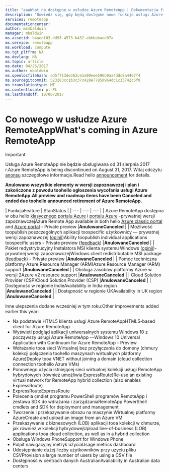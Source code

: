 ```yaml
---
title: "aaaWhat na dostępne w usłudze Azure RemoteApp | Dokumentacja firmy Microsoft"
description: "Dowiedz się, gdy będą dostępne nowe funkcje usługi Azure RemoteApp"
services: remoteapp
documentationcenter: 
author: msmbaldwin
manager: mbaldwin
ms.assetid: b4aedf83-dd93-4573-b432-abbbabaee07a
ms.service: remoteapp
ms.workload: compute
ms.tgt_pltfrm: NA
ms.devlang: NA
ms.topic: article
ms.date: 04/26/2017
ms.author: mbaldwin
ms.openlocfilehash: ad5f713de362ce1a00eee596b9aa4ddc8a4467f4
ms.sourcegitcommit: 523283cc1b3c37c428e77850964dc1c33742c5f0
ms.translationtype: MT
ms.contentlocale: pl-PL
ms.lasthandoff: 10/06/2017
---
```

# <a name="whats-coming-in-azure-remoteapp"></a><span data-ttu-id="dc084-103">Co nowego w usłudze Azure RemoteApp</span><span class="sxs-lookup"><span data-stu-id="dc084-103">What's coming in Azure RemoteApp</span></span>
> [!IMPORTANT]
> <span data-ttu-id="dc084-104">Usługa Azure RemoteApp nie będzie obsługiwana od 31 sierpnia 2017 r.</span><span class="sxs-lookup"><span data-stu-id="dc084-104">Azure RemoteApp is being discontinued on August 31, 2017.</span></span> <span data-ttu-id="dc084-105">Witaj odczytu [anonsu](https://go.microsoft.com/fwlink/?linkid=821148) szczegółowe informacje.</span><span class="sxs-lookup"><span data-stu-id="dc084-105">Read hello [announcement](https://go.microsoft.com/fwlink/?linkid=821148) for details.</span></span>
> 
> 

<span data-ttu-id="dc084-106">**Anulowano wszystkie elementy w wersji zapoznawczej i plan i zakończone z powodu toohello ogłoszenia wycofania usługi Azure RemoteApp.**</span><span class="sxs-lookup"><span data-stu-id="dc084-106">**All preview and roadmap items have been Canceled and ended due toohello announced retirement of Azure RemoteApp.**</span></span>

| <span data-ttu-id="dc084-107">Funkcja</span><span class="sxs-lookup"><span data-stu-id="dc084-107">Feature</span></span> | <span data-ttu-id="dc084-108">Stan</span><span class="sxs-lookup"><span data-stu-id="dc084-108">Status</span></span> |
| --- | --- | --- |
| <span data-ttu-id="dc084-109">Azure RemoteApp dostępna w obu hello [klasycznego portalu Azure](http://manage.windowsazure.com) i [portalu Azure](https://portal.azure.com) -prywatnej wersji zapoznawczej</span><span class="sxs-lookup"><span data-stu-id="dc084-109">Azure Remote App available in both hello [Azure classic portal](http://manage.windowsazure.com) and [Azure portal](https://portal.azure.com) - Private preview</span></span> |<span data-ttu-id="dc084-110">**Anulowane**</span><span class="sxs-lookup"><span data-stu-id="dc084-110">**Canceled**</span></span> |
| <span data-ttu-id="dc084-111">Możliwość toopublish poszczególnych aplikacji toospecific użytkownicy — prywatnej wersji zapoznawczej ([opinii](https://feedback.azure.com/forums/247748-azure-remoteapp/suggestions/6067043-allow-the-ability-to-publish-specific-apps-to-spec/))</span><span class="sxs-lookup"><span data-stu-id="dc084-111">Ability toopublish individual applications toospecific users - Private preview ([feedback](https://feedback.azure.com/forums/247748-azure-remoteapp/suggestions/6067043-allow-the-ability-to-publish-specific-apps-to-spec/))</span></span> |<span data-ttu-id="dc084-112">**Anulowane**</span><span class="sxs-lookup"><span data-stu-id="dc084-112">**Canceled**</span></span> |
| <span data-ttu-id="dc084-113">Pakiet redystrybucyjny Instalatora MSI klienta systemu Windows ([opinii](https://feedback.azure.com/forums/247748-azure-remoteapp/suggestions/6627191-client-deployment-provide-an-msi-package-to-allo/))-prywatnej wersji zapoznawczej</span><span class="sxs-lookup"><span data-stu-id="dc084-113">Windows client redistributable MSI package ([feedback](https://feedback.azure.com/forums/247748-azure-remoteapp/suggestions/6627191-client-deployment-provide-an-msi-package-to-allo/)) - Private preview</span></span> |<span data-ttu-id="dc084-114">**Anulowane**</span><span class="sxs-lookup"><span data-stu-id="dc084-114">**Canceled**</span></span> |
| <span data-ttu-id="dc084-115">Pomoc techniczna platformy Azure Resource Manager (ARM)</span><span class="sxs-lookup"><span data-stu-id="dc084-115">Azure Resource Manager (ARM) support</span></span> |<span data-ttu-id="dc084-116">**Anulowane**</span><span class="sxs-lookup"><span data-stu-id="dc084-116">**Canceled**</span></span> |
| <span data-ttu-id="dc084-117">Obsługa zasobów platformy Azure w wersji 2</span><span class="sxs-lookup"><span data-stu-id="dc084-117">Azure v2 resource support</span></span> |<span data-ttu-id="dc084-118">**Anulowane**</span><span class="sxs-lookup"><span data-stu-id="dc084-118">**Canceled**</span></span> |
| <span data-ttu-id="dc084-119">Cloud Solution Provider (CSP)</span><span class="sxs-lookup"><span data-stu-id="dc084-119">Cloud Solution Provider (CSP)</span></span> |<span data-ttu-id="dc084-120">**Anulowane**</span><span class="sxs-lookup"><span data-stu-id="dc084-120">**Canceled**</span></span> |
| <span data-ttu-id="dc084-121">Dostępność w regionie Indie</span><span class="sxs-lookup"><span data-stu-id="dc084-121">Availability in India region</span></span> |<span data-ttu-id="dc084-122">**Anulowane**</span><span class="sxs-lookup"><span data-stu-id="dc084-122">**Canceled**</span></span> |
| <span data-ttu-id="dc084-123">Dostępność w regionie UK</span><span class="sxs-lookup"><span data-stu-id="dc084-123">Availability in UK region</span></span> |<span data-ttu-id="dc084-124">**Anulowane**</span><span class="sxs-lookup"><span data-stu-id="dc084-124">**Canceled**</span></span> |

<span data-ttu-id="dc084-125">Inne ulepszenia dodane wcześniej w tym roku:</span><span class="sxs-lookup"><span data-stu-id="dc084-125">Other improvements added earlier this year:</span></span>

* <span data-ttu-id="dc084-126">Na podstawie HTML5 klienta usługi Azure RemoteApp</span><span class="sxs-lookup"><span data-stu-id="dc084-126">HTML5-based client for Azure RemoteApp</span></span>
* <span data-ttu-id="dc084-127">Wyświetl podgląd aplikacji uniwersalnych systemu Windows 10 z począwszy usługi Azure RemoteApp —</span><span class="sxs-lookup"><span data-stu-id="dc084-127">Windows 10 Universal Application with Continuum for Azure RemoteApp - Preview</span></span>
* <span data-ttu-id="dc084-128">Wdrażanie tooa sieci Wirtualnej bez przyłączania do domeny (chmury kolekcji połączenia toohello maszynach wirtualnych platformy Azure)</span><span class="sxs-lookup"><span data-stu-id="dc084-128">Deploy tooa VNET without joining a domain (cloud collection connection toohello Azure VMs)</span></span>
* <span data-ttu-id="dc084-129">Ponownego użycia istniejącej sieci wirtualnej kolekcji usługi RemoteApp hybrydowych (również umożliwia ExpressRoute)</span><span class="sxs-lookup"><span data-stu-id="dc084-129">Re-use an existing virtual network for RemoteApp hybrid collection (also enables ExpressRoute)</span></span>
* <span data-ttu-id="dc084-130">ExpressRoute</span><span class="sxs-lookup"><span data-stu-id="dc084-130">ExpressRoute</span></span>
* <span data-ttu-id="dc084-131">Polecenia cmdlet programu PowerShell programów RemoteApp i zestawu SDK do wdrażania i zarządzania</span><span class="sxs-lookup"><span data-stu-id="dc084-131">RemoteApp PowerShell cmdlets and SDK for deployment and management</span></span>
* <span data-ttu-id="dc084-132">Tworzenie i przekazywanie obrazu na maszynie Wirtualnej platformy Azure</span><span class="sxs-lookup"><span data-stu-id="dc084-132">Create and upload an image from an Azure VM</span></span>
* <span data-ttu-id="dc084-133">Przekazywanie z biznesowych (LOB) aplikacji tooa kolekcji w chmurze, jak również w kolekcji hybrydowej</span><span class="sxs-lookup"><span data-stu-id="dc084-133">Upload line-of-business (LOB) applications tooa cloud collection, as well as in a hybrid collection</span></span>
* <span data-ttu-id="dc084-134">Obsługa Windows Phone</span><span class="sxs-lookup"><span data-stu-id="dc084-134">Support for Windows Phone</span></span>
* <span data-ttu-id="dc084-135">Pulpit nawigacyjny metryk użycia</span><span class="sxs-lookup"><span data-stu-id="dc084-135">Usage metrics dashboard</span></span>
* <span data-ttu-id="dc084-136">Udostępnianie dużej liczby użytkowników przy użyciu pliku CSV</span><span class="sxs-lookup"><span data-stu-id="dc084-136">Provision a large number of users by using a CSV file</span></span>
* <span data-ttu-id="dc084-137">Dostępność w centrach danych Australian</span><span class="sxs-lookup"><span data-stu-id="dc084-137">Availability in Australian data centers</span></span>

